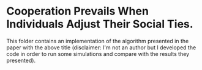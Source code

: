 # Cooperation Prevails When Individuals Adjust Their Social Ties.

This folder contains an implementation of the algorithm presented in the paper with the above title (disclaimer: I'm not an author but I developed the code in order to run some simulations and compare with the results they presented).
